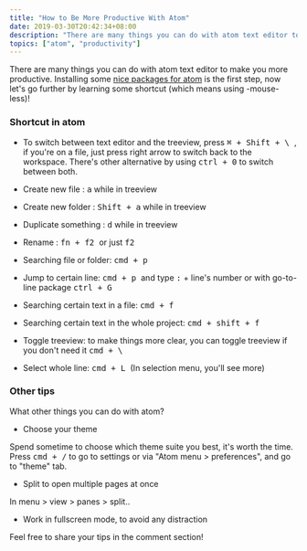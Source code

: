 ```yaml
---
title: "How to Be More Productive With Atom"
date: 2019-03-30T20:42:34+08:00
description: "There are many things you can do with atom text editor to make you more productive"
topics: ["atom", "productivity"]
---
```


There are many things you can do with atom text editor to make you more productive. Installing some [nice packages for atom](my-atom-recommended-packages/) is the first step, now let's go further by learning some shortcut (which means using -mouse- less)!

### Shortcut in atom

- To switch between text editor and the treeview, press <kbd>⌘ + Shift + \ </kbd>, if you're on a file, just press right arrow to switch back to the workspace. There's other alternative by using <kbd>ctrl + 0</kbd> to switch between both.

- Create new file : <kbd>a</kbd> while in treeview

- Create new folder : <kbd>Shift + a</kbd> while in treeview

- Duplicate something : <kbd>d</kbd> while in treeview

- Rename : <kbd> fn + f2 </kbd> or just <kbd> f2 </kbd>

- Searching file or folder: <kbd> cmd + p</kbd>    

- Jump to certain line: <kbd> cmd + p </kbd> and type <kbd>:</kbd> + line's number or with go-to-line package <kbd> ctrl + G</kbd>

- Searching certain text in a file: <kbd> cmd + f</kbd>

- Searching certain text in the whole project: <kbd> cmd + shift + f</kbd>

- Toggle treeview: to make things more clear, you can toggle treeview if you don't need it <kbd> cmd + \ </kbd>

- Select whole line: <kbd> cmd + L </kbd> (In selection menu, you'll see more)

### Other tips
What other things you can do with atom?

- Choose your theme

Spend sometime to choose which theme suite you best, it's worth the time. Press <kbd>cmd + /</kbd> to go to settings or via "Atom menu > preferences", and go to "theme" tab.

- Split to open multiple pages at once

In menu > view > panes > split..

- Work in fullscreen mode, to avoid any distraction

Feel free to share your tips in the comment section!

